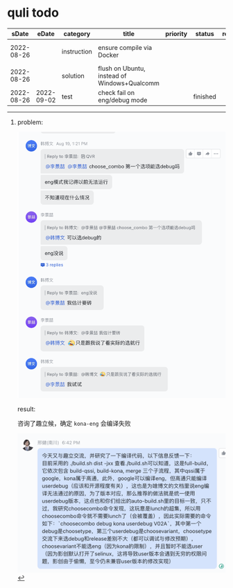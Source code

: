 # quli todo

| sDate      | eDate      | category    | title                                        | priority | status   | reason | detail                |
| ---------- | ---------- | ----------- | -------------------------------------------- | -------- | -------- | ------ | --------------------- |
| 2022-08-26 |            | instruction | ensure compile via Docker                    |          |          |        | [^ins-docker-compile] |
| 2022-08-26 |            | solution    | flush on Ubuntu, instead of Windows+Qualcomm |          |          |        |                       |
| 2022-08-26 | 2022-09-02 | test        | check fail on eng/debug mode                 |          | finished |        | [^test-flush-mode]    |

[^ins-compile-via-docker]:
    ![picture 2](.imgs/TODO-1661499942273-e8b34641cfab7fde055290450b119b04d9eb0e67ce111b073d4022000ebfeed5.png)  

[^test-flush-mode]:
    problem:

      ![picture 1](.imgs/TODO-1661499740543-883de3c5ed77b524428b72269c0a8e9b5bfa9fbdaccf002058b1596165891ada.png)  

    result:

      咨询了趣立候，确定 `kona-eng`  会编译失败

      ![picture 3](.imgs/TODO-1662122825672-1ff438072b04ad0d7fc1ddd35f677eab0668e94c145aefd33ba9faea03aaccb1.png)  

